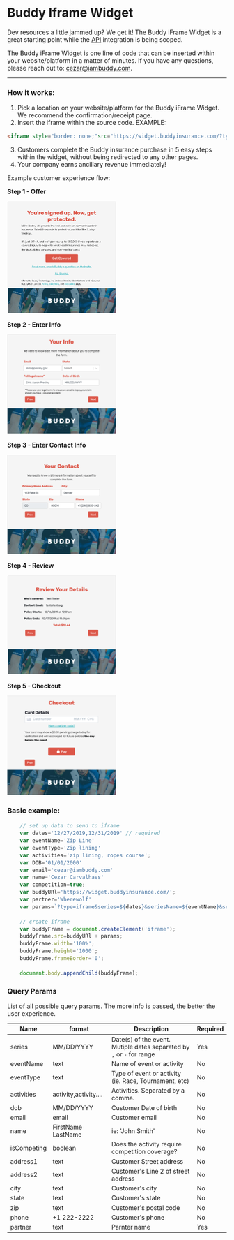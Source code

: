 # Buddy Iframe Widget

Dev resources a little jammed up? We get it! The Buddy iFrame Widget is a great starting point while the [API](https://buddyinsurance.com/api) integration is being scoped. 

The Buddy iFrame Widget is one line of code that can be inserted within your website/platform in a matter of minutes. If you have any questions, please reach out to: cezar@iambuddy.com.

---

### How it works:

1. Pick a location on your website/platform for the Buddy iFrame Widget. We recommend the confirmation/receipt page. 
2. Insert the iframe within the source code. EXAMPLE: 
```html
<iframe style="border: none;"src="https://widget.buddyinsurance.com/?type=iframe&series=12/07/2019-12/08/2019&seriesName=Buddy%20Race&seriesType=Race&isCompeting=true" width="100%" height="1000" frameborder="0"></iframe>
```
3. Customers complete the Buddy insurance purchase in 5 easy steps within the widget, without being redirected to any other pages. 
4. Your company earns ancillary revenue immediately! 

Example customer experience flow:

**Step 1 - Offer**

<img src="./frame1.png" width="250"/>

**Step 2 - Enter Info**

<img src="./frame2.png" width="250"/>

**Step 3 - Enter Contact Info**

<img src="./frame3.png" width="250"/>

**Step 4 - Review**

<img src="./frame4.png" width="250"/>

**Step 5 - Checkout**

<img src="./frame5.png" width="250"/>

### Basic example:

```javascript
    // set up data to send to iframe
    var dates='12/27/2019,12/31/2019' // required
    var eventName='Zip Line'
    var eventType='Zip lining'
    var activities='zip lining, ropes course';
    var DOB='01/01/2000'
    var email='cezar@iambuddy.com'
    var name='Cezar Carvalhaes'
    var competition=true;
    var buddyURl='https://widget.buddyinsurance.com/';
    var partner='Wherewolf'
    var params=`?type=iframe&series=${dates}&seriesName=${eventName}&seriesType=${eventType}&isCompeting=${competition}&dob=${DOB}&activities=${activities}&name=${name}&email=${email}&partner=${parnter}`
    
    // create iframe
    var buddyFrame = document.createElement('iframe');
    buddyFrame.src=buddyURl + params;
    buddyFrame.width='100%';
    buddyFrame.height='1000';
    buddyFrame.frameBorder='0';

    document.body.appendChild(buddyFrame);
```

### Query Params
List of all possible query params. The more info is passed, the better the user experience.

| Name | format | Description | Required |
| --- | ---| --- | ---|
| series | MM/DD/YYYY | Date(s) of the event. Mutiple dates separated by `,` or `-` for range | Yes |
| eventName | text | Name of event or activity | No |
| eventType | text | Type of event or activity (ie. Race, Tournament, etc) | No |
| activities | activity,activity.... | Activities. Separated by a comma. | No |
| dob | MM/DD/YYYY | Customer Date of birth | No |
| email | email | Customer email | No |
| name | FirstName LastName | ie: 'John Smith' | No |
| isCompeting | boolean | Does the activity require competition coverage? | No |
| address1 | text | Customer Street address | No |
| address2 | text | Customer's Line 2 of street address | No |
| city | text | Customer's city | No |
| state | text | Customer's state | No |
| zip | text | Customer's postal code | No |
| phone | +1 222-2222 | Customer's phone | No |
| partner | text | Parnter name | Yes |

